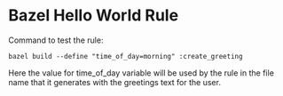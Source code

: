 # Bazel Hello World Rule

Command to test the rule:
```
bazel build --define "time_of_day=morning" :create_greeting
```
Here the value for time_of_day variable will be used by the rule in the file name that it generates with the greetings text for the user.
